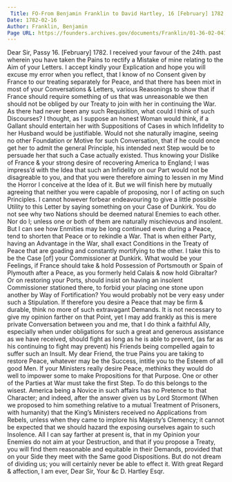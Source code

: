 ```yaml
---
 Title: FO-From Benjamin Franklin to David Hartley, 16 [February] 1782
Date: 1782-02-16
Author: Franklin, Benjamin
Page URL: https://founders.archives.gov/documents/Franklin/01-36-02-0414
---
```


Dear Sir,
Passy 16. [February] 1782.
I received your favour of the 24th. past wherein you have taken the Pains to rectify a Mistake of mine relating to the Aim of your Letters. I accept kindly your Explication and hope you will excuse my error when you reflect, that I know of no Consent given by France to our treating separately for Peace, and that there has been mixt in most of your Conversations & Letters, various Reasonings to show that if France should require something of us that was unreasonable we then should not be obliged by our Treaty to join with her in continuing the War. As there had never been any such Requisition, what could I think of such Discourses? I thought, as I suppose an honest Woman would think, if a Gallant should entertain her with Suppositions of Cases in which Infidelity to her Husband would be justifiable. Would not she naturally imagine, seeing no other Foundation or Motive for such Conversation, that if he could once get her to admit the general Principle, his intended next Step would be to persuade her that such a Case actually existed. Thus knowing your Dislike of France & your strong desire of recovering America to England; I was impress’d with the Idea that such an Infidelity on our Part would not be disagreable to you, and that you were therefore aiming to lessen in my Mind the Horror I conceive at the Idea of it. But we will finish here by mutually agreeing that neither you were capable of proposing, nor I of acting on such Principles.
I cannot however forbear endeavouring to give a little possible Utility to this Letter by saying something on your Case of Dunkirk. You do not see why two Nations should be deemed natural Enemies to each other. Nor do I; unless one or both of them are naturally mischievous and insolent. But I can see how Enmities may be long continued even during a Peace, tend to shorten that Peace or to rekindle a War. That is when either Party, having an Advantage in the War, shall exact Conditions in the Treaty of Peace that are goading and constantly mortifying to the other. I take this to be the Case [of] your Commissioner at Dunkirk. What would be your Feelings, if France should take & hold Possession of Portsmouth or Spain of Plymouth after a Peace, as you formerly held Calais & now hold Gibraltar? Or on restoring your Ports, should insist on having an insolent Commissioner stationed there, to forbid your placing one stone upon another by Way of Fortification? You would probably not be very easy under such a Stipulation. If therefore you desire a Peace that may be firm & durable, think no more of such extravagant Demands. It is not necessary to give my opinion farther on that Point, yet I may add frankly as this is mere private Conversation between you and me, that I do think a faithful Ally, especially when under obligations for such a great and generous assistance as we have received, should fight as long as he is able to prevent, (as far as his continuing to fight may prevent) his Friends being compelled again to suffer such an Insult.
My dear Friend, the true Pains you are taking to restore Peace, whatever may be the Success, intitle you to the Esteem of all good Men. If your Ministers really desire Peace, methinks they would do well to impower some to make Propositions for that Purpose. One or other of the Parties at War must take the first Step. To do this belongs to the wisest. America being a Novice in such affairs has no Pretence to that Character; and indeed, after the answer given us by Lord Stormont (When we proposed to him something relative to a mutual Treatment of Prisoners, with humanity) that the King’s Ministers received no Applications from Rebels, unless when they came to implore his Majesty’s Clemency; it cannot be expected that we should hazard the exposing ourselves again to such Insolence. All I can say farther at present is, that in my Opinion your Enemies do not aim at your Destruction, and that if you propose a Treaty, you will find them reasonable and equitable in their Demands, provided that on your Side they meet with the Same good Dispositions. But do not dream of dividing us; you will certainly never be able to effect it.
With great Regard & affection, I am ever, Dear Sir, Your &c
D. Hartley Esqr.

